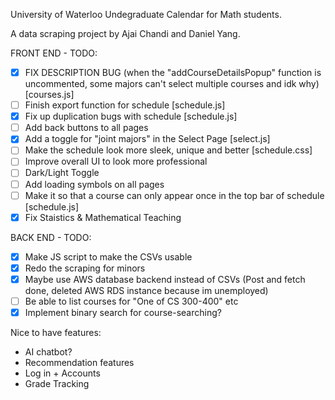 University of Waterloo Undegraduate Calendar for Math students.

A data scraping project by Ajai Chandi and Daniel Yang.

FRONT END - TODO:
- [X] FIX DESCRIPTION BUG (when the "addCourseDetailsPopup" function is uncommented, some majors can't select multiple courses and idk why) [courses.js]
- [ ] Finish export function for schedule [schedule.js]
- [X] Fix up duplication bugs with schedule [schedule.js]
- [ ] Add back buttons to all pages
- [X] Add a toggle for "joint majors" in the Select Page [select.js]
- [ ] Make the schedule look more sleek, unique and better [schedule.css]
- [ ] Improve overall UI to look more professional
- [ ] Dark/Light Toggle
- [ ] Add loading symbols on all pages
- [ ] Make it so that a course can only appear once in the top bar of schedule [schedule.js]
- [X] Fix Staistics & Mathematical Teaching

BACK END - TODO:
- [X] Make JS script to make the CSVs usable
- [X] Redo the scraping for minors
- [X] Maybe use AWS database backend instead of CSVs (Post and fetch done, deleted AWS RDS instance because im unemployed)
- [ ] Be able to list courses for "One of CS 300-400" etc
- [X] Implement binary search for course-searching?

Nice to have features:
- AI chatbot?
- Recommendation features
- Log in + Accounts
- Grade Tracking 
